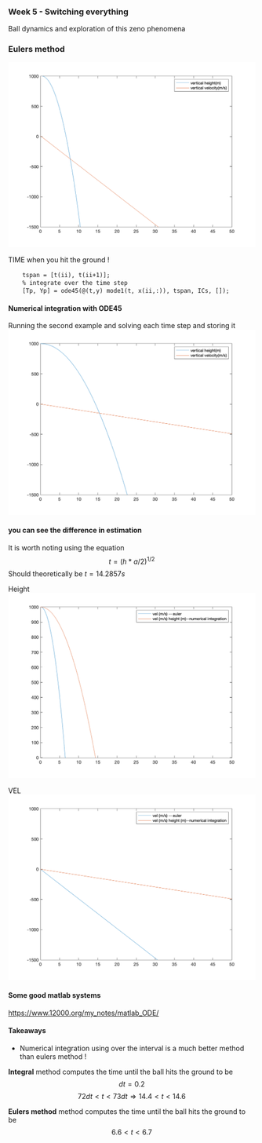 ### Week 5 - Switching everything
Ball dynamics and exploration of this zeno phenomena

### Eulers method
<!-- <img src='./figs/ball1.png'> -->
<img src='./figs/ball-1-b.png'>

TIME when you hit the ground !



```
    tspan = [t(ii), t(ii+1)];
    % integrate over the time step
    [Tp, Yp] = ode45(@(t,y) mode1(t, x(ii,:)), tspan, ICs, []);
```

#### Numerical integration with ODE45
Running the second example and solving each time step and storing it
<img src='./figs/ball2.png'>


#### you can see the difference in estimation

It is worth noting using the equation $$t = (h * a/2)^{1/2}$$
Should theoretically be $t = 14.2857 s$

Height
<img src='./figs/together_now.png'>

VEL
<img src='./figs/together_now_vel.png'>

#### Some good matlab systems
https://www.12000.org/my_notes/matlab_ODE/

#### Takeaways 
- Numerical integration using over the interval is a much better method than eulers method !

**Integral** method computes the time until the ball hits the ground to be
$$ dt = 0.2 $$
$$72dt < t < 73dt \Rightarrow 14.4 < t < 14.6 $$

**Eulers method** method computes the time until the ball hits the ground to be
$$ 6.6 < t < 6.7 $$


